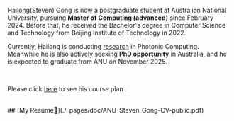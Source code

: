 [//]: # (Friday Theme is a theme for Jekyll using Bootstrap 4.4 designed to build a great personal web site with a portfolio, blog and project documentation. It is compatible with GitHub Pages. It supports all the Bootstrap components, it has blogs with tags, it has syntax highlighting and it has SVG icons. It is customisable with SCSS by simply changing the default boostrap variables.)

[//]: # ()
[//]: # (It is maintained by Simon Freytag on [GitHub]&#40;https://github.com/sfreytag/friday-theme&#41; and it was built originally for [Simon's own portfolio]&#40;http://www.freytag.org.uk&#41;.)

Hailong(Steven) Gong is now a postgraduate student at Australian National University, pursuing **Master of Computing (advanced)** since February 2024.
Before that, he received the Bachelor's degree in Computer Science and Technology from Beijing Institute of Technology in 2022.

Currently, Hailong is conducting [research](https://tommygong08.github.io/about.html) in Photonic Computing. 
Meanwhile,he is also actively seeking **PhD opportunity** in Australia, and he is expected to graduate from ANU on November 2025.

<br />

Please click [here](https://tommygong08.github.io/2024/08/01/MyCoursePlan.html) to see his course plan .


<br />
## [My Resume🔗](./_pages/doc/ANU-Steven_Gong-CV-public.pdf)
